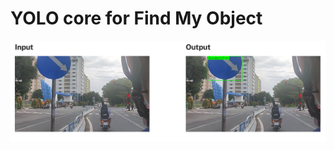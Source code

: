 # YOLO core for Find My Object
![1](https://github.com/NnQqDd/find-my-object-yolo-core/blob/main/sign.png)
